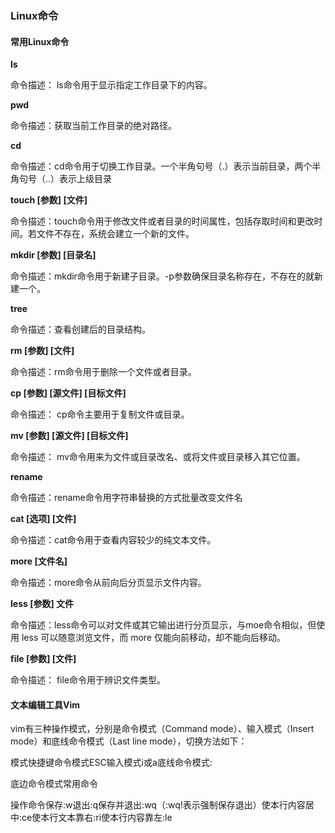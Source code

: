 ### Linux命令

#### **常用Linux命令**

**ls** 

命令描述： ls命令用于显示指定工作目录下的内容。

**pwd**

命令描述：获取当前工作目录的绝对路径。

**cd**

命令描述：cd命令用于切换工作目录。一个半角句号（.）表示当前目录，两个半角句号（..）表示上级目录

**touch [参数] [文件]**

命令描述：touch命令用于修改文件或者目录的时间属性，包括存取时间和更改时间。若文件不存在，系统会建立一个新的文件。

**mkdir [参数] [目录名]**

命令描述：mkdir命令用于新建子目录。-p参数确保目录名称存在，不存在的就新建一个。

**tree**

命令描述：查看创建后的目录结构。

**rm [参数] [文件]**

命令描述：rm命令用于删除一个文件或者目录。

**cp [参数] [源文件] [目标文件]**

命令描述： cp命令主要用于复制文件或目录。

**mv [参数] [源文件] [目标文件]**

命令描述： mv命令用来为文件或目录改名、或将文件或目录移入其它位置。

**rename**

命令描述：rename命令用字符串替换的方式批量改变文件名

**cat [选项] [文件]**

命令描述：cat命令用于查看内容较少的纯文本文件。

**more [文件名]**

命令描述：more命令从前向后分页显示文件内容。

**less [参数] 文件**

命令描述：less命令可以对文件或其它输出进行分页显示，与moe命令相似，但使用 less 可以随意浏览文件，而 more 仅能向前移动，却不能向后移动。

**file [参数] [文件]**

命令描述： file命令用于辨识文件类型。

#### **文本编辑工具Vim**

vim有三种操作模式，分别是命令模式（Command mode）、输入模式（Insert mode）和底线命令模式（Last line mode），切换方法如下：

模式快捷键命令模式ESC输入模式i或a底线命令模式:

底边命令模式常用命令

操作命令保存:w退出:q保存并退出:wq（:wq!表示强制保存退出）使本行内容居中:ce使本行文本靠右:ri使本行内容靠左:le
